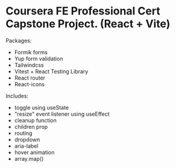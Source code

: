 # Coursera FE Professional Cert Capstone Project. (React + Vite)

Packages:
- Formik forms
- Yup form validation
- Tailwindcss
- Vitest + React Testing Library
- React router
- React-icons

Includes:
- toggle using useState
- "resize" event listener using useEffect
- cleanup function
- children prop
- routing
- dropdown
- aria-label
- hover animation
- array.map()